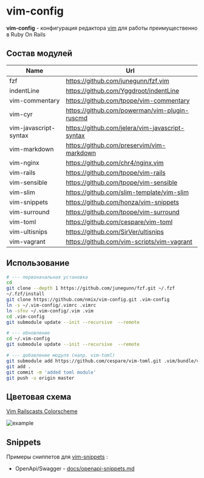 # vim-config

**vim-config** - конфигурация редактора [vim](https://vim8.org) для работы преимущественно в Ruby On Rails

## Состав модулей

Name | Url
---|---
fzf | https://github.com/junegunn/fzf.vim
indentLine | https://github.com/Yggdroot/indentLine
vim-commentary | https://github.com/tpope/vim-commentary
vim-cyr | https://github.com/powerman/vim-plugin-ruscmd
vim-javascript-syntax | https://github.com/jelera/vim-javascript-syntax
vim-markdown | https://github.com/preservim/vim-markdown
vim-nginx | https://github.com/chr4/nginx.vim
vim-rails | https://github.com/tpope/vim-rails
vim-sensible | https://github.com/tpope/vim-sensible
vim-slim | https://github.com/slim-template/vim-slim
vim-snippets | https://github.com/honza/vim-snippets
vim-surround | https://github.com/tpope/vim-surround
vim-toml | https://github.com/cespare/vim-toml
vim-ultisnips | https://github.com/SirVer/ultisnips
vim-vagrant | https://github.com/vim-scripts/vim-vagrant


## Использование
```bash
# --- первоначальная установка
cd
git clone --depth 1 https://github.com/junegunn/fzf.git ~/.fzf
~/.fzf/install
git clone https://github.com/nmix/vim-config.git .vim-config
ln -s ~/.vim-config/.vimrc .vimrc
ln -sfnv ~/.vim-config/.vim .vim
cd .vim-config
git submodule update --init --recursive  --remote

# --- обновление
cd ~/.vim-config
git submodule update --init --recursive  --remote

# --- добавление модуля (напр. vim-toml)
git submodule add https://github.com/cespare/vim-toml.git .vim/bundle/vim-toml
git add .
git commit -m 'added toml module'
git push -u origin master
```

## Цветовая схема

[Vim Railscasts Colorscheme](https://github.com/jpo/vim-railscasts-theme)

![example](https://clck.ru/gcVfn)

## Snippets

Примеры сниппетов для [vim-snippets](https://github.com/honza/vim-snippetsффaa:aA:i:) :

* OpenApi/Swagger - [docs/openapi-snippets.md](docs/openapi-snippets.md)
